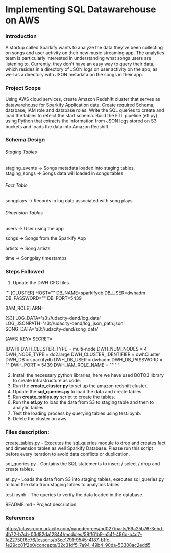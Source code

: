 # Implementing SQL Datawarehouse on AWS


### Introduction
A startup called Sparkify wants to analyze the data they've been collecting on songs and user activity on their new music streaming app. The analytics team is particularly interested in understanding what songs users are listening to. Currently, they don't have an easy way to query their data, which resides in a directory of JSON logs on user activity on the app, as well as a directory with JSON metadata on the songs in their app.

### Project Scope
Using AWS cloud services, create Amazon Redshift cluster that serves as datawarehouse for Sparkify Application data.
Create required Schema, database, IAM role and database roles. 
Write the SQL queries to create and load the tables to refelct the start schema. 
Build the ETL pipeline (etl.py) using Python that extracts the information from JSON logs stored on S3 buckets and loads the data into Amazon Redshift. 

### Schema Design 

###### Staging Tables

staging_events -> Songs metadata loaded into staging tables. 
staging_songs -> Songs data will loaded in songs tables

###### Fact Table

songplays -> Records in log data associated with song plays

###### Dimension Tables

users -> User using the app

songs -> Songs from the Sparkify App

artists -> Song artists

time -> Songplay timestamps

### Steps Followed

1. Update the DWH CFG files. 

'''
[CLUSTER]
HOST=""
DB_NAME=sparkifydb
DB_USER=dwhadm
DB_PASSWORD=""
DB_PORT=5439

[IAM_ROLE]
ARN=

[S3]
LOG_DATA='s3://udacity-dend/log_data'
LOG_JSONPATH='s3://udacity-dend/log_json_path.json'
SONG_DATA='s3://udacity-dend/song_data'

[AWS]
KEY=
SECRET=

[DWH]
DWH_CLUSTER_TYPE       = multi-node
DWH_NUM_NODES          = 4
DWH_NODE_TYPE          = dc2.large
DWH_CLUSTER_IDENTIFIER = dwhCluster
DWH_DB                 = sparkifydb
DWH_DB_USER            = dwhadm
DWH_DB_PASSWORD        = ""
DWH_PORT               = 5439
DWH_IAM_ROLE_NAME      = ""
'''

2. Install the necessary python libraries, here we have used BOTO3 library to create Infrastructure as code.
3. Run the **create_cluster.py** to set up the amazon redshift cluster.
4. Update the **sql_queries.py** to load the data and create tables.
4. Run **create_tables.py** script to create the tables.
5. Run the **etl.py** to load the data from S3 to staging table and then to analytic tables. 
6. Test the loading process by querying tables using test.ipynb. 
7. Delete the cluster on aws.

### Files description: 

create_tables.py - Executes the sql_queries module to drop and creates fact and dimension tables as well Sparkify Database. 
Please run this script before every iteration to avoid data conflicts or duplication.

sql_queries.py - Contains the SQL statements to insert / select / drop and create tables.

etl.py - Loads the data from S3 into staging tables, executes sql_queries.py to load the data from staging tables to analytics tables

test.ipynb - The queries to verify the data loaded in the database.

README.md - Project description

### References

https://classroom.udacity.com/nanodegrees/nd027/parts/69a25b76-3ebd-4b72-b7cb-03d82da12844/modules/58ff61b9-a54f-496d-b4c7-fa22750f6c76/lessons/b3ce1791-9545-4187-b1fc-1e29cc81f2b0/concepts/32c31df5-7a94-49b4-90da-53308ac2edd5